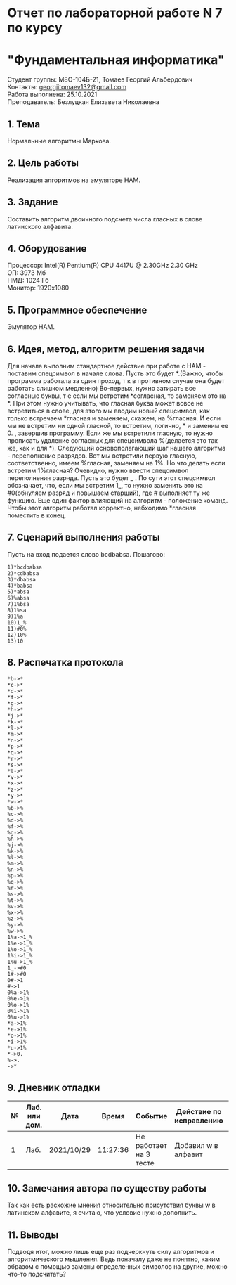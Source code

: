 # Отчет по лабораторной работе N 7 по курсу
# "Фундаментальная информатика"

Студент группы: M8O-104Б-21, Томаев Георгий Альбердович\
Контакты: georgiitomaev132@gmail.com\
Работа выполнена: 25.10.2021\
Преподаватель: Безлуцкая Елизавета Николаевна

## 1. Тема

Нормальные алгоритмы Маркова.

## 2. Цель работы

Реализация алгоритмов на эмуляторе НАМ.

## 3. Задание

Составить алгоритм двоичного подсчета числа гласных в слове латинского алфавита.

## 4. Оборудование

Процессор: Intel(R) Pentium(R) CPU 4417U @ 2.30GHz 2.30 GHz\
ОП: 3973 Мб\
НМД: 1024 Гб\
Монитор: 1920x1080

## 5. Программное обеспечение

Эмулятор НАМ.

## 6. Идея, метод, алгоритм решения задачи

Для начала выполним стандартное действие при работе с НАМ - поставим спецсимвол в начале слова. Пусть это будет *.(Важно, чтобы программа работала за один проход, т к в противном случае она будет работать слишком медленно) Во-первых, нужно затирать все согласные буквы, т е если мы встретим *согласная, то заменяем это на *. При этом нужно учитывать, что гласная буква может вовсе не встретиться в слове, для этого мы вводим новый спецсимвол, как только встречаем *гласная и заменяем, скажем, на %гласная. И если мы не встретим ни одной гласной, то встретим, логично, * и заменим ее 0. , завершив программу. Если же мы встретили гласную, то нужно прописать удаление согласных для спецсимвола %(делается это так же, как и для *). Следующий основополагающий шаг нашего алгоритма - переполнение разрядов. Вот мы встретили первую гласную, соответственно, имеем %гласная, заменяем на 1%. Но что делать если встретим 1%гласная? Очевидно, нужно ввести спецсимвол переполнения разряда. Пусть это будет _ . По сути этот спецсимвол обозначает, что, если мы встретим 1_, то нужно заменить это на #0(обнуляем разряд и повышаем старший), где # выполняет ту же функцию. Еще один фактор влияющий на алгоритм - положение команд. Чтобы этот алгоритм работал корректно, небходимо *гласная поместить в конец.

## 7. Сценарий выполнения работы

Пусть на вход подается слово bcdbabsa. Пошагово:
```
1)*bcdbabsa
2)*cdbabsa
3)*dbabsa
4)*babsa
5)*absa
6)%absa
7)1%bsa
8)1%sa
9)1%a
10)1_%
11)#0%
12)10%
13)10
```
## 8. Распечатка протокола
```
*b->*	
*c->*	
*d->*	
*f->*	
*g->*	
*h->*	
*j->*	
*k->*	
*l->*	
*m->*	
*n->*	
*p->*	
*q->*	
*r->*	
*s->*	
*t->*	
*v->*	
*x->*	
*z->*	
*y->*
*w->*	
%b->%	
%c->%	
%d->%	
%f->%	
%g->%	
%h->%	
%j->%	
%k->%	
%l->%	
%m->%	
%n->%	
%p->%	
%q->%	
%r->%	
%s->%	
%t->%	
%v->%	
%x->%	
%z->%	
%y->%
%w->%	
1%a->1_%	
1%e->1_%	
1%o->1_%	
1%i->1_%	
1%u->1_%
1_->#0	
1#->#0	
0#->1	
#->1		
0%a->1%	
0%e->1%	
0%o->1%	
0%i->1%	
0%u->1%	
*a->1%	
*e->1%	
*o->1%	
*i->1%	
*u->1%	
*->0.	
%->.	
->*	
```
## 9. Дневник отладки

| № | Лаб. или дом. | Дата       | Время     | Событие                  | Действие по исправлению | Примечание  |
|---|---------------|------------|-----------|--------------------------|-------------------------|-------------|
| 1 | Лаб.          | 2021/10/29 | 11:27:36  | Не работает на 3 тесте   | Добавил w в алфавит     |             |

## 10. Замечания автора по существу работы

Так как есть расхожие мнения относительно присутствия буквы w в латинском алфавите, я считаю, что условие нужно дополнить.

## 11. Выводы

Подводя итог, можно лишь еще раз подчеркнуть силу алгоритмов и алгоритмического мышления. Ведь поначалу даже не понятно, каким образом с помощью замены определенных символов на другие, можно что-то подсчитать?

